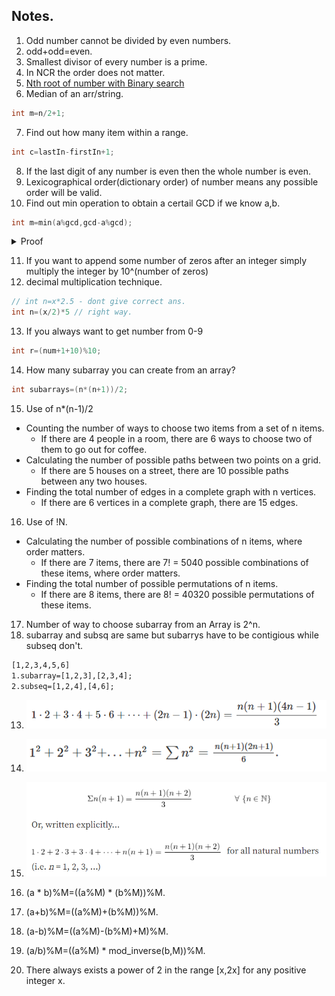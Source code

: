 ## Notes.

1. Odd number cannot be divided by even numbers.
2. odd+odd=even.
3. Smallest divisor of every number is a prime.
4. In NCR the order does not matter.
5. [Nth root of number with Binary search](https://www.youtube.com/watch?v=5snE6xsyheE)
6. Median of an arr/string.

```cpp
int m=n/2+1;
```

7. Find out how many item within a range.

```cpp
int c=lastIn-firstIn+1;
```

8. If the last digit of any number is even then the whole number is even.
9. Lexicographical order(dictionary order) of number means any possible order will be valid.
10. Find out min operation to obtain a certail GCD if we know a,b.

```cpp
int m=min(a%gcd,gcd-a%gcd);
```

<details>
<summary>Proof</summary>
Without loss of generality, assume a>b
 otherwise we can swap a
 and b
. We know that GCD(a,b)=GCD(a−b,b)
. Notice that no matter how many times we apply any operation, the value of a−b
 does not change. We can arbitrarily change the value of b
 to a multiple of a−b
 by applying the operations. In this way, we can achieve a GCD
 equal to a−b
. Now, since GCD(x,y)≤min(x,y)
 for any positive x
 and y
, GCD(a−b,b)
 can never exceed a−b
. So, we cannot achieve a higher GCD by any means.
To achieve the required GCD
, we need to make b
a multiple of g=a−b
using as few operations as possible. There are two ways to do so −
decrease b
to the largest multiple of g
less than or equal to b
or increase b
to the smallest multiple of g
greater than b
. The number of operations required to do so are bmodg
and g−bmodg
respectively. We will obviously choose the minimum of the two. Also notice that amodg=bmodg
since a=b+g
. So, it doesn't matter if we use either a
or b
to determine the minimum number of operations.
 </details>
 
11. If you want to append some number of zeros after an integer simply multiply the integer by 10^(number of zeros)
12. decimal multiplication technique.
```cpp
// int n=x*2.5 - dont give correct ans.
int n=(x/2)*5 // right way.
```
13. If you always want to get number from 0-9
```cpp
int r=(num+1+10)%10;
```
14. How many subarray you can create from an array?
```cpp
int subarrays=(n*(n+1))/2;
```
15. Use of n*(n-1)/2
- Counting the number of ways to choose two items from a set of n items.
  - If there are 4 people in a room, there are 6 ways to choose two of them to go out for coffee.
- Calculating the number of possible paths between two points on a grid.
  - If there are 5 houses on a street, there are 10 possible paths between any two houses.
- Finding the total number of edges in a complete graph with n vertices.
  - If there are 6 vertices in a complete graph, there are 15 edges.
16. Use of !N.
- Calculating the number of possible combinations of n items, where order matters.
  - If there are 7 items, there are 7! = 5040 possible combinations of these items, where order matters.
- Finding the total number of possible permutations of n items.
  - If there are 8 items, there are 8! = 40320 possible permutations of these items.
17. Number of way to choose subarray from an Array is 2^n.
18. subarray and subsq are same but subarrys have to be contigious while subseq don't.
```txt
[1,2,3,4,5,6]
1.subarray=[1,2,3],[2,3,4];
2.subseq=[1,2,4],[4,6];
```

13. ![Formula 1](/Images/1.png)

14. ![Fromula 2](/Images/2.png)

15. ![Formula 3](/Images/3.png)

16. (a * b)%M=((a%M) * (b%M))%M.

17. (a+b)%M=((a%M)+(b%M))%M.

18. (a-b)%M=((a%M)-(b%M)+M)%M.

19. (a/b)%M=((a%M) * mod_inverse(b,M))%M.

20. There always exists a power of 2 in the range [x,2x] for any positive integer x.
